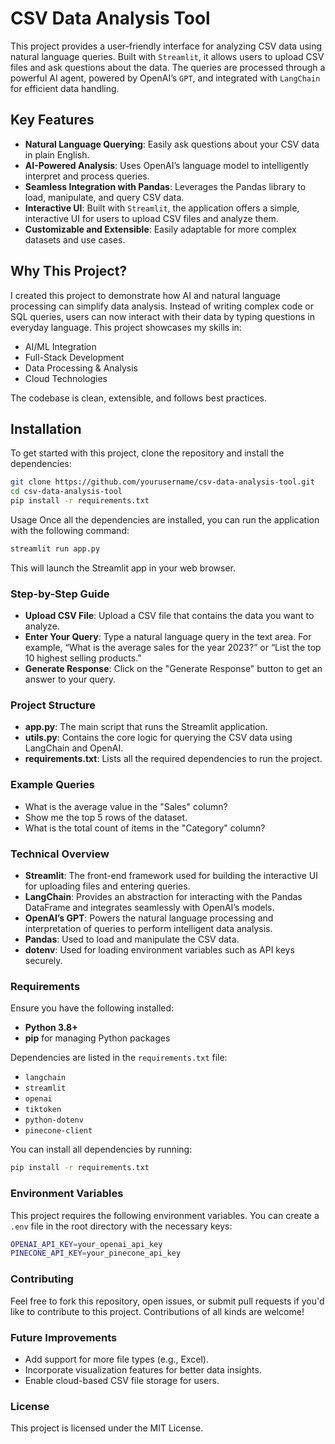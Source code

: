 # CSV Data Analysis Tool

This project provides a user-friendly interface for analyzing CSV data using natural language queries. Built with `Streamlit`, it allows users to upload CSV files and ask questions about the data. The queries are processed through a powerful AI agent, powered by OpenAI’s `GPT`, and integrated with `LangChain` for efficient data handling. 

## Key Features

- **Natural Language Querying**: Easily ask questions about your CSV data in plain English.
- **AI-Powered Analysis**: Uses OpenAI’s language model to intelligently interpret and process queries.
- **Seamless Integration with Pandas**: Leverages the Pandas library to load, manipulate, and query CSV data.
- **Interactive UI**: Built with `Streamlit`, the application offers a simple, interactive UI for users to upload CSV files and analyze them.
- **Customizable and Extensible**: Easily adaptable for more complex datasets and use cases.

## Why This Project?

I created this project to demonstrate how AI and natural language processing can simplify data analysis. Instead of writing complex code or SQL queries, users can now interact with their data by typing questions in everyday language. This project showcases my skills in:
- AI/ML Integration
- Full-Stack Development
- Data Processing & Analysis
- Cloud Technologies

The codebase is clean, extensible, and follows best practices. 

## Installation

To get started with this project, clone the repository and install the dependencies:

```bash
git clone https://github.com/yourusername/csv-data-analysis-tool.git
cd csv-data-analysis-tool
pip install -r requirements.txt
```

Usage
Once all the dependencies are installed, you can run the application with the following command:
```bash
streamlit run app.py
```

This will launch the Streamlit app in your web browser.

### Step-by-Step Guide

- **Upload CSV File**: Upload a CSV file that contains the data you want to analyze.
- **Enter Your Query**: Type a natural language query in the text area. For example, “What is the average sales for the year 2023?” or “List the top 10 highest selling products.”
- **Generate Response**: Click on the "Generate Response" button to get an answer to your query.

### Project Structure

- **app.py**: The main script that runs the Streamlit application.
- **utils.py**: Contains the core logic for querying the CSV data using LangChain and OpenAI.
- **requirements.txt**: Lists all the required dependencies to run the project.

### Example Queries

- What is the average value in the "Sales" column?
- Show me the top 5 rows of the dataset.
- What is the total count of items in the "Category" column?

### Technical Overview

- **Streamlit**: The front-end framework used for building the interactive UI for uploading files and entering queries.
- **LangChain**: Provides an abstraction for interacting with the Pandas DataFrame and integrates seamlessly with OpenAI’s models.
- **OpenAI’s GPT**: Powers the natural language processing and interpretation of queries to perform intelligent data analysis.
- **Pandas**: Used to load and manipulate the CSV data.
- **dotenv**: Used for loading environment variables such as API keys securely.

### Requirements

Ensure you have the following installed:

- **Python 3.8+**
- **pip** for managing Python packages

Dependencies are listed in the `requirements.txt` file:

- `langchain`
- `streamlit`
- `openai`
- `tiktoken`
- `python-dotenv`
- `pinecone-client`

You can install all dependencies by running:

```bash
pip install -r requirements.txt
```

### Environment Variables

This project requires the following environment variables. You can create a `.env` file in the root directory with the necessary keys:

```bash
OPENAI_API_KEY=your_openai_api_key
PINECONE_API_KEY=your_pinecone_api_key
```


### Contributing

Feel free to fork this repository, open issues, or submit pull requests if you'd like to contribute to this project. Contributions of all kinds are welcome!

### Future Improvements

- Add support for more file types (e.g., Excel).
- Incorporate visualization features for better data insights.
- Enable cloud-based CSV file storage for users.

### License

This project is licensed under the MIT License.

